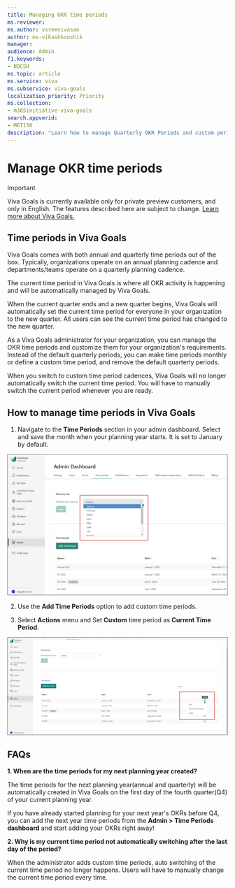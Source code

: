 ```yaml
---
title: Managing OKR time periods
ms.reviewer: 
ms.author: vsreenivasan
author: ms-vikashkoushik
manager: 
audience: Admin
f1.keywords:
- NOCSH
ms.topic: article
ms.service: viva
ms.subservice: viva-goals
localization_priority: Priority
ms.collection:  
- m365initiative-viva-goals  
search.appverid:
- MET150
description: "Learn how to manage Quarterly OKR Periods and custom periods (monthly...)"
---
```


# Manage OKR time periods

> [!IMPORTANT]
> Viva Goals is currently available only for private preview customers, and only in English. The features described here are subject to change. [Learn more about Viva Goals.](https://go.microsoft.com/fwlink/?linkid=2189933)

## Time periods in Viva Goals

Viva Goals comes with both annual and quarterly time periods out of the box. Typically, organizations operate on an annual planning cadence and departments/teams operate on a quarterly planning cadence. 

The current time period in Viva Goals is where all OKR activity is happening and will be automatically managed by Viva Goals. 

When the current quarter ends and a new quarter begins, Viva Goals will automatically set the current time period for everyone in your organization to the new quarter. All users can see the current time period has changed to the new quarter.

As a Viva Goals administrator for your organization, you can manage the OKR time periods and customize them for your organization's requirements. Instead of the default quarterly periods, you can make time periods monthly or define a custom time period, and remove the default quarterly periods. 

When you switch to custom time period cadences, Viva Goals will no longer automatically switch the current time period. You will have to manually switch the current period whenever you are ready.

## How to manage time periods in Viva Goals

1. Navigate to the **Time Periods** section in your admin dashboard. Select and save the month when your planning year starts. It is set to January by default.  
 
![custom time periods image](../media/goals/2/25/a.jpg)
    
2. Use the **Add Time Periods** option to add custom time periods.

3. Select **Actions** menu and Set **Custom** time period as **Current Time Period**.

![action menu image showing where to set ](../media/goals/2/25/b.jpg)

## FAQs

**1. When are the time periods for my next planning year created?** 

The time periods for the next planning year(annual and quarterly) will be automatically created in Viva Goals on the first day of the fourth quarter(Q4) of your current planning year.

If you have already started planning for your next year's OKRs before Q4, you can add the next year time periods from the **Admin > Time Periods dashboard** and start adding your OKRs right away!

**2. Why is my current time period not automatically switching after the last day of the period?**

When the administrator adds custom time periods, auto switching of the current time period no longer happens. Users will have to manually change the current time period every time.
